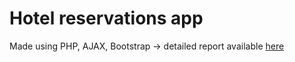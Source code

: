 # Hotel reservations app
Made using PHP, AJAX, Bootstrap -> detailed report available [here](report.pdf)
